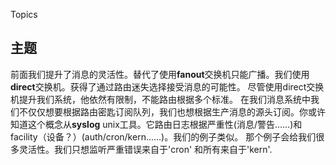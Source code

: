 Topics
## 主题
前面我们提升了消息的灵活性。替代了使用**fanout**交换机只能广播。我们使用**direct**交换机。获得了通过路由迷失选择接受消息的可能性。
尽管使用direct交换机提升我们系统，他依然有限制，不能路由根据多个标准。
在我们消息系统中我们不仅仅想要根据路由密匙订阅队列，我们也想根据生产消息的源头订阅。你或许知道这个概念从**syslog** unix工具。它路由日志根据严重性(消息/警告……)和facility（设备？）(auth/cron/kern……)。我们的例子类似。
那个例子会给我们很多灵活性。我们只想监听严重错误来自于'cron' 和所有来自于'kern'.
